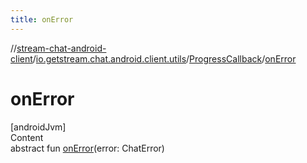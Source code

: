```yaml
---
title: onError
---
```

//[stream-chat-android-client](../../../index.md)/[io.getstream.chat.android.client.utils](../index.md)/[ProgressCallback](index.md)/[onError](onError.md)



# onError  
[androidJvm]  
Content  
abstract fun [onError](onError.md)(error: ChatError)  



